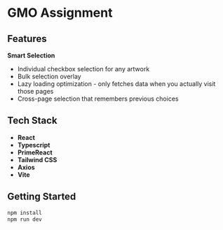 # GMO Assignment

## Features

**Smart Selection**

- Individual checkbox selection for any artwork
- Bulk selection overlay
- Lazy loading optimization - only fetches data when you actually visit those pages
- Cross-page selection that remembers previous choices


## Tech Stack

- **React**
- **Typescript**
- **PrimeReact**
- **Tailwind CSS**
- **Axios**
- **Vite**

## Getting Started

```bash
npm install
npm run dev
```

